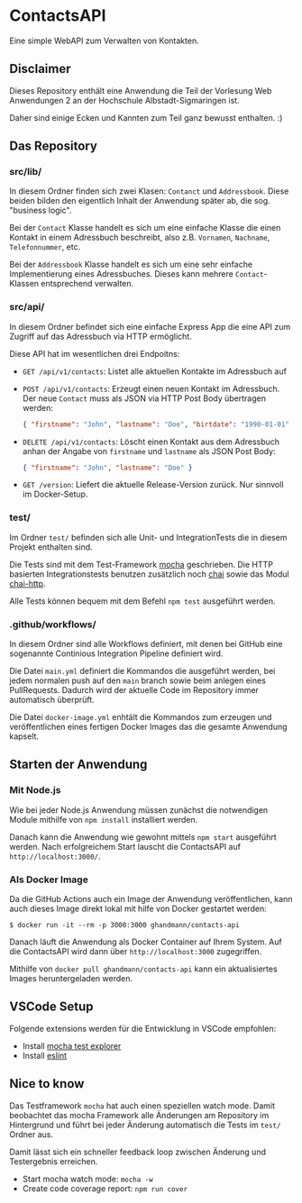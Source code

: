 # ContactsAPI

Eine simple WebAPI zum Verwalten von Kontakten.

## Disclaimer

Dieses Repository enthält eine Anwendung die Teil der Vorlesung Web Anwendungen 2 an der Hochschule Albstadt-Sigmaringen ist.

Daher sind einige Ecken und Kannten zum Teil ganz bewusst enthalten. :)

## Das Repository

### src/lib/

In diesem Ordner finden sich zwei Klasen: `Contanct` und `Addressbook`. Diese beiden bilden den eigentlich Inhalt der Anwendung später ab, die sog. "business logic".

Bei der `Contact` Klasse handelt es sich um eine einfache Klasse die einen Kontakt in einem Adressbuch beschreibt, also z.B. `Vornamen`, `Nachname`, `Telefonnummer`, etc.

Bei der `Addressbook` Klasse handelt es sich um eine sehr einfache Implementierung eines Adressbuches. Dieses kann mehrere `Contact`-Klassen entsprechend verwalten.

### src/api/

In diesem Ordner befindet sich eine einfache Express App die eine API zum Zugriff auf das Adressbuch via HTTP ermöglicht.

Diese API hat im wesentlichen drei Endpoitns:

* `GET /api/v1/contacts`: Listet alle aktuellen Kontakte im Adressbuch auf
* `POST /api/v1/contacts`: Erzeugt einen neuen Kontakt im Adressbuch. Der neue `Contact` muss als JSON via HTTP Post Body übertragen werden:
   ```json
   { "firstname": "John", "lastname": "Doe", "birtdate": "1990-01-01" }
   ```
* `DELETE /api/v1/contacts`: Löscht einen Kontakt aus dem Adressbuch anhan der Angabe von `firstname` und `lastname` als JSON Post Body:
   ```json
   { "firstname": "John", "lastname": "Doe" }
   ```

* `GET /version`: Liefert die aktuelle Release-Version zurück. Nur sinnvoll im Docker-Setup.

### test/

Im Ordner `test/` befinden sich alle Unit- und IntegrationTests die in diesem Projekt enthalten sind.

Die Tests sind mit dem Test-Framework [mocha](https://mochajs.org) geschrieben. Die HTTP basierten Integrationstests benutzen zusätzlich noch [chai](https://www.chaijs.com) sowie das Modul [chai-http](https://www.npmjs.com/package/chai-http).

Alle Tests können bequem mit dem Befehl `npm test` ausgeführt werden.

### .github/workflows/

In diesem Ordner sind alle Workflows definiert, mit denen bei GitHub eine sogenannte Continious Integration Pipeline definiert wird.

Die Datei `main.yml` definiert die Kommandos die ausgeführt werden, bei jedem normalen push auf den `main` branch sowie beim anlegen eines PullRequests. Dadurch wird der aktuelle Code im Repository immer automatisch überprüft.

Die Datei `docker-image.yml` enhtält die Kommandos zum erzeugen und veröffentlichen eines fertigen Docker Images das die gesamte Anwendung kapselt.

## Starten der Anwendung

### Mit Node.js

Wie bei jeder Node.js Anwendung müssen zunächst die notwendigen Module mithilfe von `npm install` installiert werden.

Danach kann die Anwendung wie gewohnt mittels `npm start` ausgeführt werden. Nach erfolgreichem Start lauscht die ContactsAPI auf `http://localhost:3000/`.

### Als Docker Image

Da die GitHub Actions auch ein Image der Anwendung veröffentlichen, kann auch dieses Image direkt lokal mit hilfe von Docker gestartet werden:

```
$ docker run -it --rm -p 3000:3000 ghandmann/contacts-api
```

Danach läuft die Anwendung als Docker Container auf Ihrem System. Auf die ContactsAPI wird dann über `http://localhost:3000` zugegriffen.

Mithilfe von `docker pull ghandmann/contacts-api` kann ein aktualisiertes Images heruntergeladen werden.
## VSCode Setup

Folgende extensions werden für die Entwicklung in VSCode empfohlen:

* Install [mocha test explorer](https://marketplace.visualstudio.com/items?itemName=hbenl.vscode-mocha-test-adapter)
* Install [eslint](https://marketplace.visualstudio.com/items?itemName=dbaeumer.vscode-eslint)

## Nice to know
Das Testframework `mocha` hat auch einen speziellen watch mode. Damit beobachtet das mocha Framework alle Änderungen am Repository im Hintergrund und führt bei jeder Änderung automatisch die Tests im `test/` Ordner aus.

Damit lässt sich ein schneller feedback loop zwischen Änderung und Testergebnis erreichen.

* Start mocha watch mode: `mocha -w`
* Create code coverage report: `npm run cover`